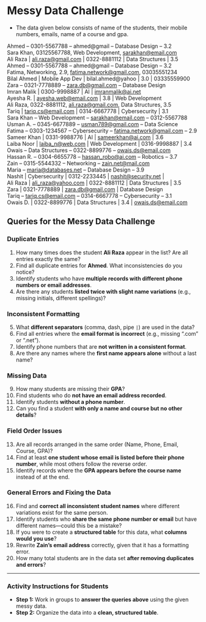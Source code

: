 # Messy Data Challenge

- The data given below consists of name of the students, their mobile numbers, emails, name of a course and gpa. 

Ahmed – 0301-5567788 – ahmed@gmail – Database Design – 3.2  
Sara Khan, 03125567788, Web Development, sarakhan@email.com  
Ali Raza | ali.raza@gmail.com | 0322-8881112 | Data Structures | 3.5   
Ahmed – 0301-5567788 – ahmed@gmail – Database Design – 3.2   
Fatima, Networking, 2.9, fatima.network@gmail.com, 03035551234  
Bilal Ahmed | Mobile App Dev | bilal.ahmed@yahoo | 3.0 | 03335559900  
Zara – 0321-7778889 – zara.db@gmail.com – Database Design   
Imran Malik | 0300-9998887 | AI | imranmalik@ai.net  
Ayesha R. | ayesha.web@email.com | 3.8 | Web Development   
Ali Raza, 0322-8881112, ali.raza@gmail.com, Data Structures, 3.5   
Tariq | tariq.cs@email.com | 0314-6667778 | Cybersecurity | 3.1  
Sara Khan – Web Development – sarakhan@email.com – 0312-5567788   
Usman A. – 0345-6677889 – usman789@gmail.com – Data Science  
Fatima – 0303-1234567 – Cybersecurity – fatima.network@gmail.com – 2.9  
Sameer Khan | 0331-9988776 | AI | sameerkhan@ai.com | 3.6  
Laiba Noor | laiba_n@web.com | Web Development | 0316-9998887 | 3.4  
Owais – Data Structures – 0322-8899776 – owais.ds@email.com   
Hassan R. – 0304-6655778 – hassan_robo@ai.com – Robotics – 3.7  
Zain – 0315-5544332 – Networking – zain.net@mail.com   
Maria – maria@databases.net – Database Design – 3.9   
Nashit | Cybersecurity | 0312-2233445 | nashit@security.net |   
Ali Raza | ali_raza@yahoo.com | 0322-8881112 | Data Structures | 3.5   
Zara | 0321-7778889 | zara.db@gmail.com | Database Design   
Tariq – tariq.cs@email.com – 0314-6667778 – Cybersecurity – 3.1   
Owais D. | 0322-8899776 | Data Structures | 3.4 | owais.ds@email.com   

## Queries for the Messy Data Challenge

### Duplicate Entries  
1. How many times does the student **Ali Raza** appear in the list? Are all entries exactly the same?  
2. Find all duplicate entries for **Ahmed**. What inconsistencies do you notice?  
3. Identify students who have **multiple records with different phone numbers or email addresses**.  
4. Are there any students **listed twice with slight name variations** (e.g., missing initials, different spellings)?  

### Inconsistent Formatting

5. What **different separators** (comma, dash, pipe `|`) are used in the data?  
6. Find all entries where the **email format is incorrect** (e.g., missing “.com” or “.net”).  
7. Identify phone numbers that are **not written in a consistent format**.  
8. Are there any names where the **first name appears alone** without a last name?  

### Missing Data

9. How many students are missing their **GPA**?  
10. Find students who do **not have an email address recorded**.  
11. Identify students **without a phone number**.  
12. Can you find a student **with only a name and course but no other details**?  

### Field Order Issues

13. Are all records arranged in the same order (Name, Phone, Email, Course, GPA)?  
14. Find at least **one student whose email is listed before their phone number**, while most others follow the reverse order.  
15. Identify records where the **GPA appears before the course name** instead of at the end.  

### General Errors and Fixing the Data

16. Find and **correct all inconsistent student names** where different variations exist for the same person.  
17. Identify students who **share the same phone number or email** but have different names—could this be a mistake?  
18. If you were to create a **structured table** for this data, what **columns would you use**?  
19. Rewrite **Zain’s email address** correctly, given that it has a formatting error.  
20. How many total students are in the data set **after removing duplicates and errors**?  

---

### Activity Instructions for Students

- **Step 1:** Work in groups to **answer the queries above** using the given messy data.  
- **Step 2:** Organize the data into a **clean, structured table**.  

